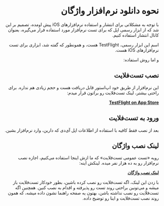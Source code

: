 <div dir='rtl'>

# نحوه دانلود نرم‌افزار واژگان

با توجه به مشکلاتی برای انتشار و استفاده نرم‌افزارهای iOS پیش اومده، تصمیم بر این شد که از ابزار رسمی اپل که برای تست نرم‌افزار مورد استفاده قرار می‌گیره، بعنوان کانال انتشار استفاده کنیم. 

اسم این ابزار رسمی، TestFlight هست، و همونطور که گفته شد، ابزاری برای تست نرم‌افزارهای iOS هست. 

و اما روش استفاده:

## نصب تست‌فلایت

این نرم‌افزار از طریق خود اپ‌استور قابل دریافت هست و حجم زیادی هم نداره. برای راحتی بیشتر، لینک تست‌فلایت رو براتون قرار میدم:

[**TestFlight on App Store**](https://itunes.apple.com/us/app/testflight/id899247664?mt=8)

## ورود به تست‌فلایت

بعد از نصب فقط کافیه با استفاده از اطلاعات اپل آی‌دی که دارین، وارد نرم‌افزار بشین.

## لینک نصب واژگان

رویه «تست عمومی تست‌فلایت» که ما ازش اینجا استفاده می‌کنیم، اجازه نصب نرم‌افزار رو به ده هزار نفر میده. لینکش اینه:

[**لینک نصب واژگان**]()

با زدن این لینک، اگه تست‌فلایت رو نصب کرده باشین، بطور خودکار تست‌فلایت باز میشه و می‌تونین براحتی روند تست رو پذیرفته و اقدام به نصب کنین.
همچنین اگه تست‌فلایت رو نصب نداشته باشن، بهتون یه صفحه راهنما نشون داده میشه، که همون روند نصب تست‌فلایت و اینا رو توضیح داده.

</div>